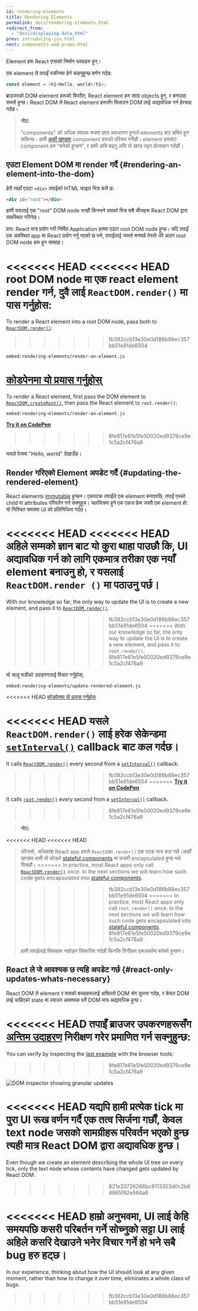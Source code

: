 ```yaml
---
id: rendering-elements
title: Rendering Elements
permalink: docs/rendering-elements.html
redirect_from:
  - "docs/displaying-data.html"
prev: introducing-jsx.html
next: components-and-props.html
---
```


Element हरू React एप्सको निर्माण ब्लकहरु हुन्।

एक element ले तपाइँ स्क्रीनमा हेर्न चाहनुहुन्छ वर्णन गर्दछ:

```js
const element = <h1>Hello, world</h1>;
```

ब्राउजरको DOM element हरूको विपरीत, React element हरु सादा objects हुन्, र बनाउदा सस्तो हुन्छ। React DOM ले React element हरूसँग मिलाउन DOM लाई अद्यावधिक गर्न हेरचाह गर्दछ।

>**नोट:**
>
>"components" को अधिक व्यापक रूपमा ज्ञात अवधारणा हुनाले elements बाट भ्रमित हुन सकिन्छ। हामी [अर्को खण्डमा](/docs/components-and-props.html) component हरूको परिचय गर्नेछौं। element हरूबाट component हरु  "बनेको हुन्छन", र हामी अघि बढ्नु अघि यो खण्ड पढ्न प्रोत्साहन गर्दछौं।

## एउटा Element DOM मा render गर्दै {#rendering-an-element-into-the-dom}

हेरौ त्यहाँ एउटा  `<div>` तपाईको HTML फाइल भित्र कतै छ:

```html
<div id="root"></div>
```

हामी यसलाई एक "root" DOM node भन्छौं किनभने यसको भित्र सबै चीजहरू React DOM द्वारा व्यवस्थित गरिनेछ।

प्राय: React मात्र प्रयोग गरी निर्मित Application हरुमा  एउटा root DOM node हुन्छ। यदि तपाइँ एक अवस्थित app मा React प्रयोग गर्नु भएको छ भने, तपाईंलाई जस्तो मनपर्छ तेस्तो धेरै अलग root DOM node हरू हुन सक्दछ।

<<<<<<< HEAD
<<<<<<< HEAD
root DOM node मा एक react element render गर्न, दुवै लाई  `ReactDOM.render()` मा पास गर्नुहोस:
=======
To render a React element into a root DOM node, pass both to [`ReactDOM.render()`](/docs/react-dom.html#render):
>>>>>>> fb382ccb13e30e0d186b88ec357bb51e91de6504

`embed:rendering-elements/render-an-element.js`

[कोडपेनमा यो प्रयास गर्नुहोस्](codepen://rendering-elements/render-an-element)
=======
To render a React element, first pass the DOM element to [`ReactDOM.createRoot()`](/docs/react-dom-client.html#createroot), then pass the React element to `root.render()`:

`embed:rendering-elements/render-an-element.js`

**[Try it on CodePen](https://codepen.io/gaearon/pen/ZpvBNJ?editors=1010)**
>>>>>>> 8fe817e61e5fe50020ed9379ce9e1c5a2cf476a9

यसले पेजमा "Hello, world" देखाउँछ।

## Render गरिएको Element अपडेट गर्दै {#updating-the-rendered-element}

React elements [immutable](https://en.wikipedia.org/wiki/Immutable_object) हुन्छन। एकपटक तपाईंले एक element बनाएपछि, तपाईं एस्को child वा attributes परिवर्तन गर्न सक्नुहुन्न। चलचित्रमा हुने एक एकल फ्रेम जस्तै एक element हो: यो निश्चित समयमा UI को प्रतिनिधित्व गर्दछ।

<<<<<<< HEAD
<<<<<<< HEAD
अहिले सम्मको ज्ञान बाट यो कुरा थाहा पाउछौ कि, UI अद्यावधिक गर्न को लागि एकमात्र तरीका एक नयाँ element बनाउनु हो, र यसलाई `ReactDOM.render ()` मा पठाउनु पर्छ।
=======
With our knowledge so far, the only way to update the UI is to create a new element, and pass it to [`ReactDOM.render()`](/docs/react-dom.html#render).
>>>>>>> fb382ccb13e30e0d186b88ec357bb51e91de6504
=======
With our knowledge so far, the only way to update the UI is to create a new element, and pass it to `root.render()`.
>>>>>>> 8fe817e61e5fe50020ed9379ce9e1c5a2cf476a9

यो चालु घडीको उदाहरणलाई विचार गर्नुहोस्:

`embed:rendering-elements/update-rendered-element.js`

<<<<<<< HEAD
[कोडपेनमा यो प्रयास गर्नुहोस्](codepen://rendering-elements/update-rendered-element)

<<<<<<< HEAD
यसले `ReactDOM.render()` लाई हरेक सेकेन्डमा [`setInterval()`](https://developer.mozilla.org/en-US/docs/Web/API/WindowTimers/setInterval) callback बाट कल गर्दछ।
=======
It calls [`ReactDOM.render()`](/docs/react-dom.html#render) every second from a [`setInterval()`](https://developer.mozilla.org/en-US/docs/Web/API/WindowTimers/setInterval) callback.
>>>>>>> fb382ccb13e30e0d186b88ec357bb51e91de6504
=======
**[Try it on CodePen](https://codepen.io/gaearon/pen/gwoJZk?editors=1010)**

It calls [`root.render()`](/docs/react-dom.html#render) every second from a [`setInterval()`](https://developer.mozilla.org/en-US/docs/Web/API/WindowTimers/setInterval) callback.
>>>>>>> 8fe817e61e5fe50020ed9379ce9e1c5a2cf476a9

>**नोट:**
>
<<<<<<< HEAD
<<<<<<< HEAD
>धेरैजसो, अधिकांश React app हरुले `ReactDOM.render()` एक पटक मात्र कल गर्छ।अर्को खण्डमा हामी यो कोडले [stateful components](/docs/state-and-lifecycle.html) मा कसरी encapsulated हुन्छ भन्ने सिक्छौं।
=======
>In practice, most React apps only call [`ReactDOM.render()`](/docs/react-dom.html#render) once. In the next sections we will learn how such code gets encapsulated into [stateful components](/docs/state-and-lifecycle.html).
>>>>>>> fb382ccb13e30e0d186b88ec357bb51e91de6504
=======
>In practice, most React apps only call `root.render()` once. In the next sections we will learn how such code gets encapsulated into [stateful components](/docs/state-and-lifecycle.html).
>>>>>>> 8fe817e61e5fe50020ed9379ce9e1c5a2cf476a9
>
>हामी तपाईलाई विषयहरू नछोड्न सिफारिस गर्दछौं किनकि तिनीहरू एकअर्कामा बनेको हुन्छन।

## React ले जे आवश्यक छ त्यहि अपडेट गर्छ {#react-only-updates-whats-necessary}

React DOM ले element र यसको बच्चाहरूलाई अघिल्लो DOM संग तुलना गर्दछ, र केवल  DOM लाई चाहिएको state मा ल्याउन आवश्यक पर्ने DOM मात्र अद्यावधिक हुन्छ।

<<<<<<< HEAD
तपाइँ ब्राउजर उपकरणहरूसँग [अन्तिम उदाहरण](codepen://rendering-elements/update-rendered-element) निरीक्षण गरेर प्रमाणित गर्न सक्नुहुन्छ:
=======
You can verify by inspecting the [last example](https://codepen.io/gaearon/pen/gwoJZk?editors=1010) with the browser tools:
>>>>>>> 8fe817e61e5fe50020ed9379ce9e1c5a2cf476a9

![DOM inspector showing granular updates](../images/docs/granular-dom-updates.gif)

<<<<<<< HEAD
यद्यपि हामी प्रत्येक tick मा पुरा UI रूख वर्णन गर्दै एक तत्व सिर्जना गर्छौं, केवल text node जसको सामग्रीहरू परिवर्तन भएको हुन्छ त्यही मात्र React DOM द्वारा अद्यावधिक हुन्छ।
=======
Even though we create an element describing the whole UI tree on every tick, only the text node whose contents have changed gets updated by React DOM.
>>>>>>> 821e20726266bc8113353d0c2b6d885f82e584a8

<<<<<<< HEAD
हाम्रो अनुभवमा, UI लाई केहि समयपछि कसरी परिबर्तन गर्ने सोच्नुको सट्टा UI लाई अहिले कसरि देखाउने भनेर विचार गर्ने हो भने सबै bug हरु हट्छ।
=======
In our experience, thinking about how the UI should look at any given moment, rather than how to change it over time, eliminates a whole class of bugs.
>>>>>>> fb382ccb13e30e0d186b88ec357bb51e91de6504
